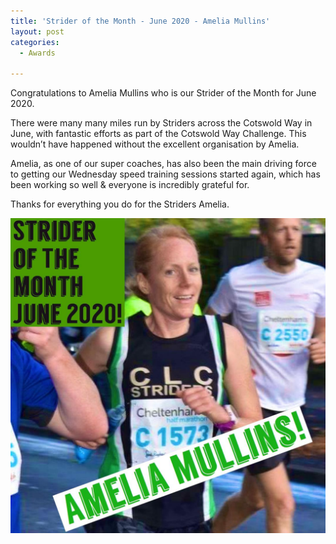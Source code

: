 ```yaml
---
title: 'Strider of the Month - June 2020 - Amelia Mullins'
layout: post
categories:
  - Awards
  
---
```


Congratulations to Amelia Mullins who is our Strider of the Month for June 2020.

There were many many miles run by Striders across the Cotswold Way in June, with fantastic efforts as part of the Cotswold Way Challenge. This wouldn’t have happened without the excellent organisation by Amelia. 

Amelia, as one of our super coaches, has also been the main driving force to getting our Wednesday speed training sessions started again, which has been working so well & everyone is incredibly grateful for.

Thanks for everything you do for the Striders Amelia.

![Strider of the month Amelia Mullins](/images/2020/07/2020-07-18-SOTM-June-2020.jpeg "CLC Strider of the month June 2020 Amelia Mullins")
